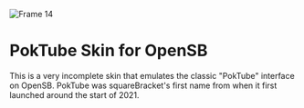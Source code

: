 ![Frame 14](https://github.com/user-attachments/assets/de636eb8-93db-47a7-b4a6-e288ab493777)

# PokTube Skin for OpenSB
This is a very incomplete skin that emulates the classic "PokTube" interface on OpenSB. 
PokTube was squareBracket's first name from when it first launched around the start of 2021.
